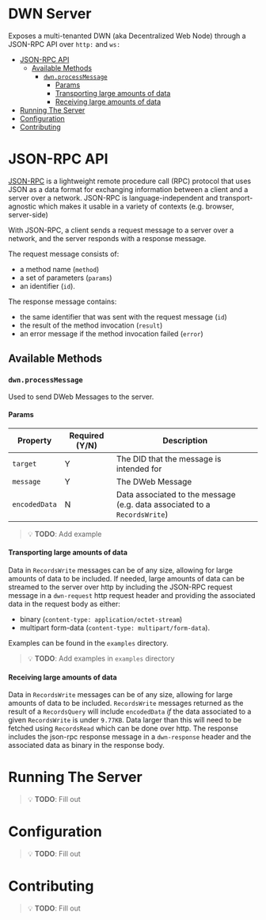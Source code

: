 # DWN Server <!-- omit in toc -->

Exposes a multi-tenanted DWN (aka Decentralized Web Node) through a JSON-RPC API over `http:` and `ws:`

- [JSON-RPC API](#json-rpc-api)
  - [Available Methods](#available-methods)
    - [`dwn.processMessage`](#dwnprocessmessage)
      - [Params](#params)
      - [Transporting large amounts of data](#transporting-large-amounts-of-data)
      - [Receiving large amounts of data](#receiving-large-amounts-of-data)
- [Running The Server](#running-the-server)
- [Configuration](#configuration)
- [Contributing](#contributing)


# JSON-RPC API

[JSON-RPC](https://www.jsonrpc.org/specification) is a lightweight remote procedure call (RPC) protocol that uses JSON as a data format for exchanging information between a client and a server over a network. JSON-RPC is language-independent and transport-agnostic which makes it usable in a variety of contexts (e.g. browser, server-side)

With JSON-RPC, a client sends a request message to a server over a network, and the server responds with a response message. 

The request message consists of: 
* a method name (`method`)
* a set of parameters (`params`)
* an identifier (`id`). 

The response message contains:
* the same identifier that was sent with the request message (`id`)
* the result of the method invocation (`result`)
* an error message if the method invocation failed (`error`)

## Available Methods
### `dwn.processMessage`

Used to send DWeb Messages to the server.

#### Params
| Property      | Required (Y/N) | Description                                                               |
| ------------- | -------------- | ------------------------------------------------------------------------- |
| `target`      | Y              | The DID that the message is intended for                                  |
| `message`     | Y              | The DWeb Message                                                          |
| `encodedData` | N              | Data associated to the message (e.g. data associated to a `RecordsWrite`) |


> 💡 **TODO**: Add example

#### Transporting large amounts of data
Data in `RecordsWrite` messages can be of any size, allowing for large amounts of data to be included. If needed, large amounts of data can be streamed to the server over http by including the JSON-RPC request message in a `dwn-request` http request header and providing the associated data in the request body as either:
* binary (`content-type: application/octet-stream`) 
* multipart form-data (`content-type: multipart/form-data`). 

Examples can be found in the `examples` directory. 
> 💡 **TODO**: Add examples in `examples` directory

#### Receiving large amounts of data
Data in `RecordsWrite` messages can be of any size, allowing for large amounts of data to be included. `RecordsWrite` messages returned as the result of a `RecordsQuery` will include `encodedData` _if_ the data associated to a given `RecordsWrite` is under `9.77KB`. Data larger than this will need to be fetched using `RecordsRead` which can be done over http. The response includes the json-rpc response message in a `dwn-response` header and the associated data as binary in the response body.


# Running The Server
> 💡 **TODO**: Fill out

# Configuration
> 💡 **TODO**: Fill out


# Contributing
> 💡 **TODO**: Fill out